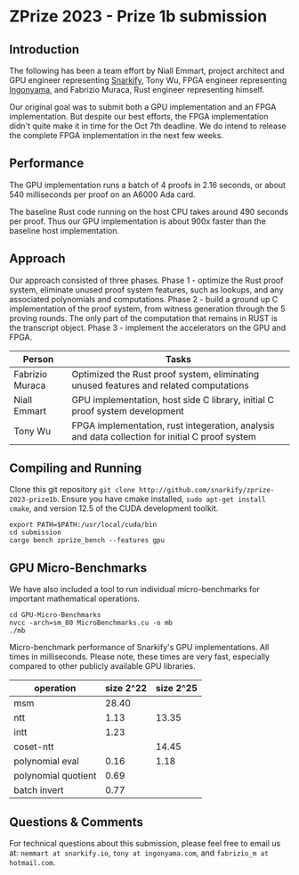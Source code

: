 # ZPrize 2023 - Prize 1b submission

## Introduction

The following has been a team effort by Niall Emmart, project architect and GPU engineer representing [Snarkify](https://snarkify.io/), 
Tony Wu, FPGA engineer representing [Ingonyama](https://ingonyama.com/), and Fabrizio Muraca, Rust engineer representing himself.

Our original goal was to submit both a GPU implementation and an FPGA implementation.  But despite our best efforts, the FPGA
implementation didn't quite make it in time for the Oct 7th deadline.  We do intend to release the complete FPGA implementation
in the next few weeks.

## Performance

The GPU implementation runs a batch of 4 proofs in 2.16 seconds, or about 540 milliseconds per proof on an A6000 Ada card.

The baseline Rust code running on the host CPU takes around 490 seconds per proof.  Thus our GPU implementation is about 900x
faster than the baseline host implementation.

## Approach

Our approach consisted of three phases.   Phase 1 - optimize the Rust proof system, eliminate unused proof system features, such as lookups,
and any associated polynomials and computations.  Phase 2 - build a ground up C implementation of the proof system, from 
witness generation through the 5 proving rounds.  The only part of the computation that remains in RUST is the transcript object.
Phase 3 - implement the accelerators on the GPU and FPGA.

| Person | Tasks |
|--|--|
| Fabrizio Muraca | Optimized the Rust proof system, eliminating unused features and related computations |
| Niall Emmart | GPU implementation, host side C library, initial C proof system development |
| Tony Wu | FPGA implementation, rust integeration, analysis and data collection for initial C proof system |  

## Compiling and Running

Clone this git repository `git clone http://github.com/snarkify/zprize-2023-prize1b`.
Ensure you have cmake installed, `sudo apt-get install cmake`, and version 12.5 of the CUDA development toolkit.

```
export PATH=$PATH:/usr/local/cuda/bin
cd submission
cargo bench zprize_bench --features gpu
```

## GPU Micro-Benchmarks

We have also included a tool to run individual micro-benchmarks for important mathematical operations.

```
cd GPU-Micro-Benchmarks
nvcc -arch=sm_80 MicroBenchmarks.cu -o mb
./mb
```

Micro-benchmark performance of Snarkify's GPU implementations.  All times in milliseconds.
Please note, these times are very fast, especially compared to other publicly available GPU
libraries.

| operation | size 2^22 | size 2^25 |
|--|--|--|
|msm|28.40||
|ntt|1.13|13.35|
|intt|1.23||
|coset-ntt||14.45|
|polynomial eval|0.16|1.18|
|polynomial quotient|0.69||
|batch invert|0.77||

## Questions & Comments

For technical questions about this submission, please feel free to email us at:
 `nemmart at snarkify.io`, `tony at ingonyama.com`, and `fabrizio_m at hotmail.com`.

